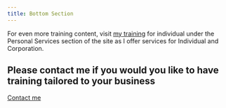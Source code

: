 ```yaml
---
title: Bottom Section
---
```


For even more training content, visit [my training](https://coaching.nancybilodeau.com/en/training) for individual under the Personal Services section of the site as I offer services for Individual and Corporation.

<h2 class="title is-size-6">Please contact me if you would you like to have training tailored to your business</h2>

<a class="button" href="/contact" target="_self">Contact me</a>

